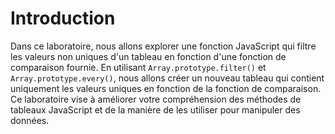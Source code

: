# Introduction

Dans ce laboratoire, nous allons explorer une fonction JavaScript qui filtre les valeurs non uniques d'un tableau en fonction d'une fonction de comparaison fournie. En utilisant `Array.prototype.filter()` et `Array.prototype.every()`, nous allons créer un nouveau tableau qui contient uniquement les valeurs uniques en fonction de la fonction de comparaison. Ce laboratoire vise à améliorer votre compréhension des méthodes de tableaux JavaScript et de la manière de les utiliser pour manipuler des données.
